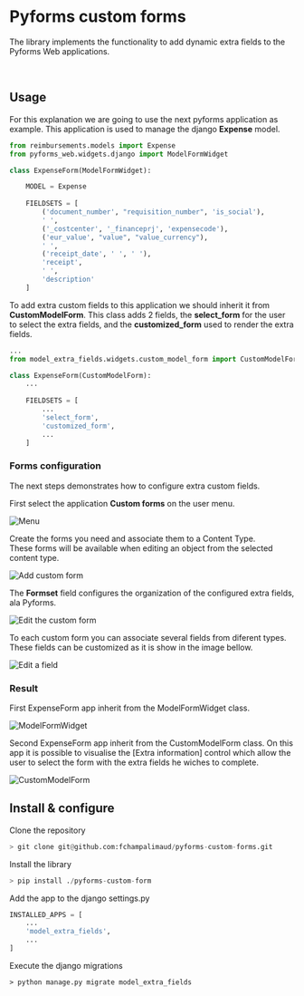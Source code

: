 # Pyforms custom forms

The library implements the functionality to add dynamic extra fields to the Pyforms Web
applications.

&nbsp;

## Usage

For this explanation we are going to use the next pyforms application as example.
This application is used to manage the django **Expense** model.

```python
from reimbursements.models import Expense
from pyforms_web.widgets.django import ModelFormWidget

class ExpenseForm(ModelFormWidget):

    MODEL = Expense
    
    FIELDSETS = [
        ('document_number', "requisition_number", 'is_social'),
        ' ',
        ('_costcenter', '_financeprj', 'expensecode'),
        ('eur_value', "value", "value_currency"),
        ' ',
        ('receipt_date', ' ', ' '),
        'receipt',
        ' ',
        'description'
    ]
```

To add extra custom fields to this application we should inherit it from **CustomModelForm**.
This class adds 2 fields, the **select_form** for the user to select the extra fields, 
and the **customized_form** used to render the extra fields.

```python
...
from model_extra_fields.widgets.custom_model_form import CustomModelForm

class ExpenseForm(CustomModelForm):
    ...
    
    FIELDSETS = [
        ...
        'select_form',
        'customized_form',
        ...
    ]
```

### Forms configuration

The next steps demonstrates how to configure extra custom fields.

First select the application **Custom forms** on the user menu.

![Menu](https://raw.githubusercontent.com/fchampalimaud/pyforms-custom-forms/master/docs/images/user-menu.png)

Create the forms you need and associate them to a Content Type.\
These forms will be available when editing an object from the selected content type.

![Add custom form](https://raw.githubusercontent.com/fchampalimaud/pyforms-custom-forms/master/docs/images/add-custom-form.png)

The **Formset** field configures the organization of the configured extra fields, ala Pyforms.

![Edit the custom form](https://raw.githubusercontent.com/fchampalimaud/pyforms-custom-forms/master/docs/images/edit-custom-form.png)

To each custom form you can associate several fields from diferent types.\
These fields can be customized as it is show in the image bellow.

![Edit a field](https://raw.githubusercontent.com/fchampalimaud/pyforms-custom-forms/master/docs/images/edit-field.png)


### Result

First ExpenseForm app inherit from the ModelFormWidget class.

![ModelFormWidget](https://raw.githubusercontent.com/fchampalimaud/pyforms-custom-forms/master/docs/images/model_form_widget.png)


Second ExpenseForm app inherit from the CustomModelForm class.
On this app it is possible to visualise the [Extra information] control which allow the user to select the form with the extra fields he wiches to complete.

![CustomModelForm](https://raw.githubusercontent.com/fchampalimaud/pyforms-custom-forms/master/docs/images/custom_model_form.png)



## Install & configure

Clone the repository
```python
> git clone git@github.com:fchampalimaud/pyforms-custom-forms.git
```

Install the library
```python
> pip install ./pyforms-custom-form
```

Add the app to the django settings.py
```python
INSTALLED_APPS = [
    ...
    'model_extra_fields',
    ...
]
```

Execute the django migrations
```shell
> python manage.py migrate model_extra_fields
```